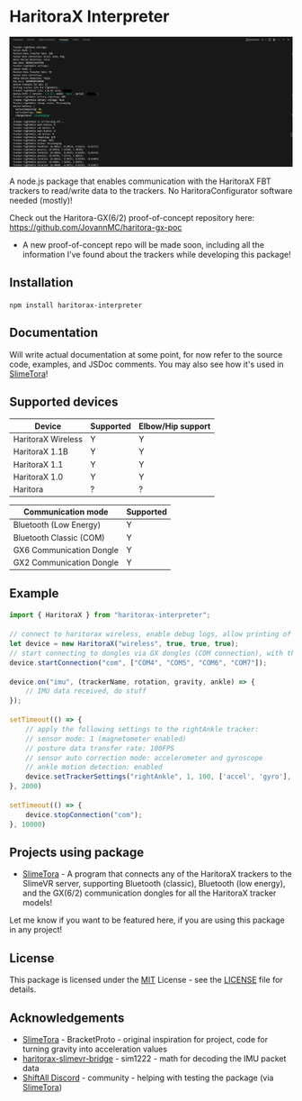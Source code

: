 # HaritoraX Interpreter

![Showcase of the package output with debug logs on, showing the data such as tracker settings, info, and interpreted IMU data via the GX6 dongle](showcase.png)

A node.js package that enables communication with the HaritoraX FBT trackers to read/write data to the trackers. No HaritoraConfigurator software needed (mostly)!

Check out the Haritora-GX(6/2) proof-of-concept repository here: https://github.com/JovannMC/haritora-gx-poc
-  A new proof-of-concept repo will be made soon, including all the information I've found about the trackers while developing this package!

## Installation

`npm install haritorax-interpreter`

## Documentation

Will write actual documentation at some point, for now refer to the source code, examples, and JSDoc comments. You may also see how it's used in [SlimeTora](https://github.com/OCSYT/SlimeTora)!

## Supported devices

| Device             | Supported | Elbow/Hip support |
|--------------------|-----------|-------------------|
| HaritoraX Wireless |     Y     |         Y         |
| HaritoraX 1.1B     |     Y     |         Y         |
| HaritoraX 1.1      |     Y     |         Y         |
| HaritoraX 1.0      |     Y     |         Y         |
| Haritora           |     ?     |         ?         |

| Communication mode        | Supported |
|---------------------------|-----------|
| Bluetooth (Low Energy)    |     Y     |
| Bluetooth Classic (COM)   |     Y     |
| GX6 Communication Dongle  |     Y     |
| GX2 Communication Dongle  |     Y     |

## Example
```js
import { HaritoraX } from "haritorax-interpreter";

// connect to haritorax wireless, enable debug logs, allow printing of processIMUData() logs (lots of spam), print raw unprocessed data (more spam!)
let device = new HaritoraX("wireless", true, true, true);
// start connecting to dongles via GX dongles (COM connection), with the ports COM4, COM5, COM6, and COM7
device.startConnection("com", ["COM4", "COM5", "COM6", "COM7"]);

device.on("imu", (trackerName, rotation, gravity, ankle) => {
    // IMU data received, do stuff
});

setTimeout(() => {
    // apply the following settings to the rightAnkle tracker:
    // sensor mode: 1 (magnetometer enabled)
    // posture data transfer rate: 100FPS
    // sensor auto correction mode: accelerometer and gyroscope
    // ankle motion detection: enabled
    device.setTrackerSettings("rightAnkle", 1, 100, ['accel', 'gyro'], true);
}, 2000)

setTimeout(() => {
    device.stopConnection("com");
}, 10000)
```

## Projects using package

- [SlimeTora](https://github.com/OCSYT/SlimeTora) - A program that connects any of the HaritoraX trackers to the SlimeVR server, supporting Bluetooth (classic), Bluetooth (low energy), and the GX(6/2) communication dongles for all the HaritoraX tracker models!

Let me know if you want to be featured here, if you are using this package in any project!

## License

This package is licensed under the [MIT](https://opensource.org/license/mit/) License - see the [LICENSE](LICENSE) file for details.

## Acknowledgements

- [SlimeTora](https://github.com/OCSYT/SlimeTora/) - BracketProto - original inspiration for project, code for turning gravity into acceleration values
- [haritorax-slimevr-bridge](https://github.com/sim1222/haritorax-slimevr-bridge) - sim1222 - math for decoding the IMU packet data
- [ShiftAll Discord](https://discord.gg/vqXmAFy5RC) - community - helping with testing the package (via [SlimeTora](https://github.com/OCSYT/SlimeTora/))
